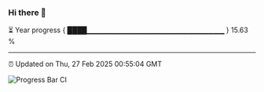 ### Hi there 👋

⏳ Year progress { ████▁▁▁▁▁▁▁▁▁▁▁▁▁▁▁▁▁▁▁▁▁▁▁▁▁▁ } 15.63 %

---

⏰ Updated on Thu, 27 Feb 2025 00:55:04 GMT

![Progress Bar CI](https://github.com/code-lakshay/GitHub-Actions-Demo/workflows/Progress%20Bar%20CI/badge.svg)
